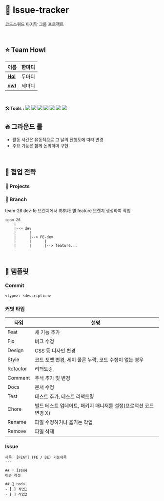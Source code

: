 # 📝 Issue-tracker

코드스쿼드 마지막 그룹 프로젝트

</br>

## ⭐️ Team Howl

| 이름                                     | 한마디 |
| ---------------------------------------- | ------ |
| **[Hoi](https://github.com/youryu0212)** | 두마디 |
| **[owl](https://github.com/bukim0329)**  | 세마디 |

</br>

**🛠 Tools :**
<img src="https://img.shields.io/badge/React-61DAFB?style=flat-square&logo=React&logoColor=white"/> <img src="https://img.shields.io/badge/TypeScript-3178C6?style=flat-square&logo=Typescript&logoColor=white"/> <img src="https://img.shields.io/badge/Babel-F9DC3E?style=flat-square&logo=Babel&logoColor=white"/> <img src="https://img.shields.io/badge/Webpack-8DD6F9?style=flat-square&logo=Webpack&logoColor=white"/> <img src="https://img.shields.io/badge/Redux-764ABC?style=flat-square&logo=Redux&logoColor=white"/> <img src="https://img.shields.io/badge/Storybook-FF4785?style=flat-square&logo=Jest&logoColor=white"/> <img src="https://img.shields.io/badge/Jest-C21325?style=flat-square&logo=Jest&logoColor=white"/>
</br>

## 🔥 그라운드 룰

-   활동 시간은 유동적으로 그 날의 진행도에 따라 변경
-   주요 기능은 함께 논의하며 구현

</br>

## 🌈 협업 전략

### 📌 Projects

### 📌 Branch

team-26 dev-fe 브랜치에서 ISSUE 별 feature 브랜치 생성하여 작업

```
team-26
    |
    |--> dev
    |      |
    |      |--> FE-dev
    |      |      |
    |      |      |--> feature...
```

</br>

## 📝 템플릿

### Commit

```
<type>: <description>
```

### 커밋 타입

| 타입     | 설명                                                             |
| -------- | ---------------------------------------------------------------- |
| Feat     | 새 기능 추가                                                     |
| Fix      | 버그 수정                                                        |
| Design   | CSS 등 디자인 변경                                               |
| Style    | 코드 포맷 변경, 세미 콜론 누락, 코드 수정이 없는 경우            |
| Refactor | 리팩토링                                                         |
| Comment  | 주석 추가 및 변경                                                |
| Docs     | 문서 수정                                                        |
| Test     | 테스트 추가, 테스트 리팩토링                                     |
| Chore    | 빌드 테스트 업데이트, 패키지 매니저를 설정(프로덕션 코드 변경 X) |
| Rename   | 파일 수정하거나 옮기는 작업                                      |
| Remove   | 파일 삭제                                                        |

### Issue

```
제목: [FEAT] (FE / BE) 기능제목
---

## 💡 issue
이슈 작성

## 📝 todo
- [ ] 작업1
- [ ] 작업2
```
